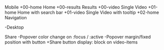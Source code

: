 Mobile
+00-home      Home
+00-results		Results
+00-video			Single Video
+01-home			Home with search bar
+01-video			Single Video with tooltip
+02-home      Navigation

-Desktop


Share
	-Popover color change on :focus / :active
	-Popover margin/fixed position with button
	+Share button display: block on video-items
